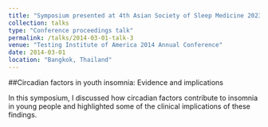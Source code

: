 ```yaml
---
title: "Symposium presented at 4th Asian Society of Sleep Medicine 2023"
collection: talks
type: "Conference proceedings talk"
permalink: /talks/2014-03-01-talk-3
venue: "Testing Institute of America 2014 Annual Conference"
date: 2014-03-01
location: "Bangkok, Thailand"
---
```

##Circadian factors in youth insomnia: Evidence and implications

In this symposium, I discussed how circadian factors contribute to insomnia in young people and highlighted some of the clinical implications of these findings.